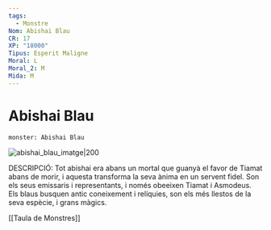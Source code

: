 ```yaml
---
tags:
  - Monstre
Nom: Abishai Blau
CR: 17
XP: "18000"
Tipus: Esperit Maligne
Moral: L
Moral_2: M
Mida: M
---
```

# Abishai Blau


```statblock
monster: Abishai Blau
```

![abishai_blau_imatge|200](https://static.wikia.nocookie.net/forgottenrealms/images/2/25/BlueAbishai_p161.jpg/revision/latest?cb=20190520130403)

DESCRIPCIÓ: 
Tot abishai era abans un mortal que guanyà el favor de Tiamat abans de morir, i aquesta transforma la seva ànima en un servent fidel. Son els seus emissaris i representants, i només obeeixen Tiamat i Asmodeus. Els blaus busquen antic coneixement i relíquies, son els més llestos de la seva espècie, i grans màgics. 

[[Taula de Monstres]]

